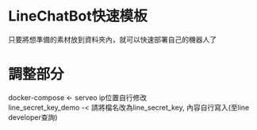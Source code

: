 # LineChatBot快速模板
只要將想準備的素材放到資料夾內，就可以快速部署自己的機器人了

# 調整部分
docker-compose <- serveo ip位置自行修改\
line_secret_key_demo -< 請將檔名改為line_secret_key, 內容自行寫入(至line developer查詢)

